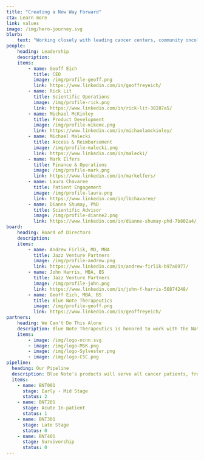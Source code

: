 ```yaml
---
title: "Creating a New Way Forward"
cta: Learn more
link: values
image: /img/hero-journey.svg
blurb:
    text: "Working closely with leading cancer centers, community oncology clinics, and teams of patients, Blue Note is developing clinically validated prescription digital therapeutics to help reduce anxiety, depression, and other distress related to cancer."
people:
    heading: Leadership
    description: 
    items:
        - name: Geoff Eich
          title: CEO
          image: /img/profile-geoff.png
          link: https://www.linkedin.com/in/geoffreyeich/
        - name: Rick Lit
          title: Scientific Operations
          image: /img/profile-rick.png
          link: https://www.linkedin.com/in/rick-lit-38287a5/
        - name: Michael McKinley
          title: Product Development
          image: /img/profile-mikemc.png
          link: https://www.linkedin.com/in/michaelamckinley/
        - name: Michael Malecki
          title: Access & Reimbursement
          image: /img/profile-malecki.png
          link: https://www.linkedin.com/in/malecki/
        - name: Mark Elfers
          title: Finance & Operations
          image: /img/profile-mark.png
          link: https://www.linkedin.com/in/markelfers/
        - name: Laura Chavaree
          title: Patient Engagement
          image: /img/profile-laura.png
          link: https://www.linkedin.com/in/lbchavaree/
        - name: Dianne Shumay, PhD
          title: Scientific Advisor
          image: /img/profile-dianne2.png
          link: https://www.linkedin.com/in/dianne-shumay-phd-7b802a4/
board:
    heading: Board of Directors
    description: 
    items:
        - name: Andrew Firlik, MD, MBA
          title: Jazz Venture Partners
          image: /img/profile-andrew.png
          link: https://www.linkedin.com/in/andrew-firlik-b97a0977/
        - name: John Harris, MBA, BS
          title: Jazz Venture Partners
          image: /img/profile-john.png
          link: https://www.linkedin.com/in/john-f-harris-56874248/
        - name: Geoff Eich, MBA, BS
          title: Blue Note Therapeutics
          image: /img/profile-geoff.png
          link: https://www.linkedin.com/in/geoffreyeich/
partners:
    heading: We Can't Do This Alone
    description: Blue Note Therapeutics is honored to work with the National Comprehensive Cancer Network (NCCN) and other leading cancer care organizations in our quest to help cancer patients live better.
    items:
        - image: /img/logo-ncnn.svg
        - image: /img/logo-MSK.png
        - image: /img/logo-Sylvester.png
        - image: /img/logo-CSC.png
pipeline:
  heading: Our Pipeline
  description: Blue Note's products will serve all cancer patients, from early stage through survivorship, in both the in-patient and out-patient settings.
  items:
    - name: BNT001
      stage: Early - Mid Stage
      status: 2
    - name: BNT201
      stage: Acute In-patient
      status: 1
    - name: BNT301
      stage: Late Stage
      status: 0
    - name: BNT401
      stage: Survivorship
      status: 0
---
```



